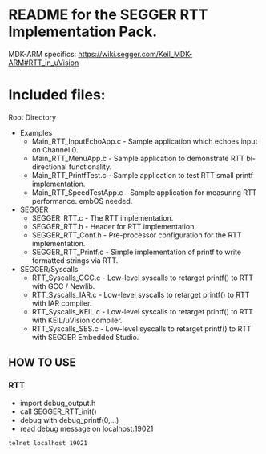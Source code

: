 # README for the SEGGER RTT Implementation Pack.

MDK-ARM specifics:
https://wiki.segger.com/Keil_MDK-ARM#RTT_in_uVision

Included files:
===============
Root Directory
  - Examples
    - Main_RTT_InputEchoApp.c    - Sample application which echoes input on Channel 0.
    - Main_RTT_MenuApp.c         - Sample application to demonstrate RTT bi-directional functionality.
    - Main_RTT_PrintfTest.c      - Sample application to test RTT small printf implementation.
    - Main_RTT_SpeedTestApp.c    - Sample application for measuring RTT performance. embOS needed.
  - SEGGER
    - SEGGER_RTT.c                - The RTT implementation.
    - SEGGER_RTT.h                - Header for RTT implementation.
    - SEGGER_RTT_Conf.h           - Pre-processor configuration for the RTT implementation.
    - SEGGER_RTT_Printf.c         - Simple implementation of printf to write formatted strings via RTT.
  - SEGGER/Syscalls
    - RTT_Syscalls_GCC.c          - Low-level syscalls to retarget printf() to RTT with GCC / Newlib.
    - RTT_Syscalls_IAR.c          - Low-level syscalls to retarget printf() to RTT with IAR compiler.
    - RTT_Syscalls_KEIL.c         - Low-level syscalls to retarget printf() to RTT with KEIL/uVision compiler.
    - RTT_Syscalls_SES.c          - Low-level syscalls to retarget printf() to RTT with SEGGER Embedded Studio.

## HOW TO USE

### RTT
* import debug_output.h
* call SEGGER_RTT_init()
* debug with debug_printf(0,...)
* read debug message on localhost:19021 
 
```
telnet localhost 19021
```
